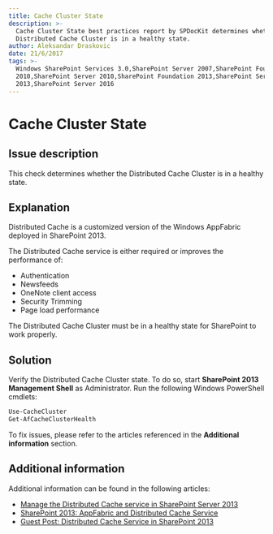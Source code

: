 ```yaml
---
title: Cache Cluster State
description: >-
  Cache Cluster State best practices report by SPDocKit determines whether the
  Distributed Cache Cluster is in a healthy state.
author: Aleksandar Draskovic
date: 21/6/2017
tags: >-
  Windows SharePoint Services 3.0,SharePoint Server 2007,SharePoint Foundation
  2010,SharePoint Server 2010,SharePoint Foundation 2013,SharePoint Server
  2013,SharePoint Server 2016
---
```


# Cache Cluster State

## Issue description

This check determines whether the Distributed Cache Cluster is in a healthy state.

## Explanation

Distributed Cache is a customized version of the Windows AppFabric deployed in SharePoint 2013.

The Distributed Cache service is either required or improves the performance of:

* Authentication
* Newsfeeds
* OneNote client access
* Security Trimming
* Page load performance

The Distributed Cache Cluster must be in a healthy state for SharePoint to work properly.

## Solution

Verify the Distributed Cache Cluster state. To do so, start **SharePoint 2013 Management Shell** as Administrator. Run the following Windows PowerShell cmdlets:

```bash
Use-CacheCluster 
Get-AfCacheClusterHealth
```

To fix issues, please refer to the articles referenced in the **Additional information** section.

## Additional information

Additional information can be found in the following articles:

* [Manage the Distributed Cache service in SharePoint Server 2013](https://technet.microsoft.com/en-us/library/jj219613.aspx)
* [SharePoint 2013: AppFabric and Distributed Cache Service](http://social.technet.microsoft.com/wiki/contents/articles/20348.sharepoint-2013-appfabric-and-distributed-cache-service.aspx)
* [Guest Post: Distributed Cache Service in SharePoint 2013](https://blogs.technet.microsoft.com/uktechnet/2013/05/07/guest-post-distributed-cache-service-in-sharepoint-2013/)

